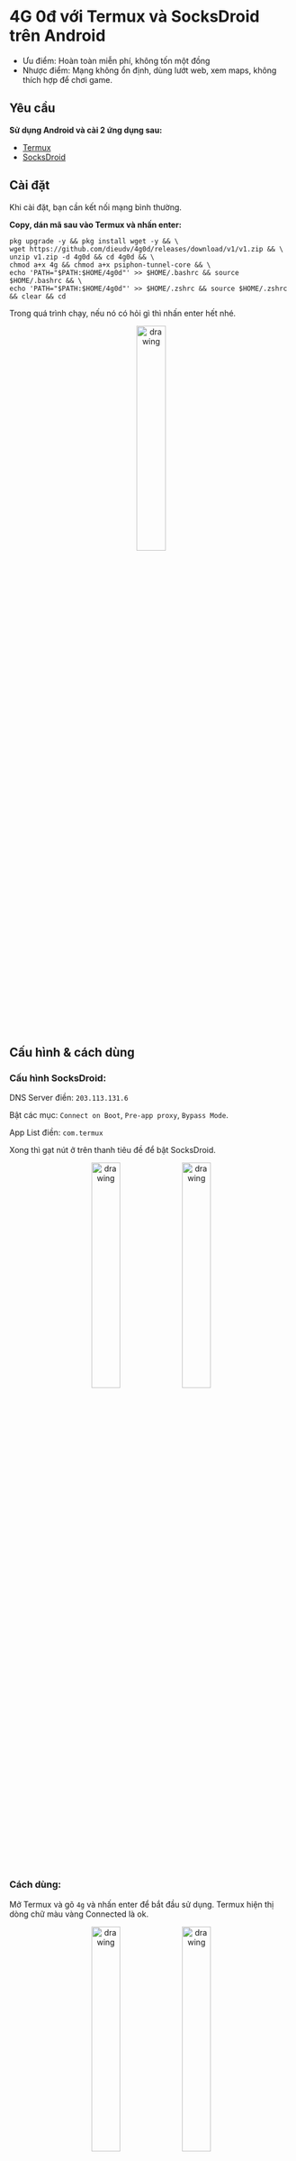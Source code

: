 ﻿# 4G 0đ với Termux và SocksDroid trên Android

 - Ưu điểm: Hoàn toàn miễn phí, không tốn một đồng
 - Nhược điểm: Mạng không ổn định, dùng lướt web, xem maps, không thích hợp để chơi game.

## Yêu cầu

**Sử dụng Android và cài 2 ứng dụng sau:**

- [Termux](https://play.google.com/store/apps/details?id=com.termux)
- [SocksDroid](https://apkcombo.com/socksdroid/net.typeblog.socks/)

## Cài đặt

Khi cài đặt, bạn cần kết nối mạng bình thường.

**Copy, dán mã sau vào Termux và nhấn enter:**

    pkg upgrade -y && pkg install wget -y && \
    wget https://github.com/dieudv/4g0d/releases/download/v1/v1.zip && \
    unzip v1.zip -d 4g0d && cd 4g0d && \
    chmod a+x 4g && chmod a+x psiphon-tunnel-core && \
    echo 'PATH="$PATH:$HOME/4g0d"' >> $HOME/.bashrc && source $HOME/.bashrc && \
    echo 'PATH="$PATH:$HOME/4g0d"' >> $HOME/.zshrc && source $HOME/.zshrc && clear && cd

Trong quá trình chạy, nếu nó có hỏi gì thì nhấn enter hết nhé.

<p align="center">
    <img src="https://github.com/dieudv/4g0d/assets/12602709/4fc9b88f-33c2-429a-9370-06bd3c635a89" alt="drawing" width="32%"/>
</p>

## Cấu hình & cách dùng

### Cấu hình SocksDroid:

DNS Server điền: `203.113.131.6`

Bật các mục: `Connect on Boot`, `Pre-app proxy`, `Bypass Mode`.

App List điền: `com.termux`

Xong thì gạt nút ở trên thanh tiêu đề để bật SocksDroid.    

<p align="center">
<img src="https://github.com/dieudv/4g0d/assets/12602709/8059213a-b814-4438-af06-00d52d6d7b14" alt="drawing" width="32%"/><img src="https://github.com/dieudv/4g0d/assets/12602709/a3d5de23-2d44-4c96-9911-0bf90cb80c0c" alt="drawing" width="32%"/>
</p>

### Cách dùng:

Mở Termux và gõ `4g` và nhấn enter để bắt đầu sử dụng. Termux hiện thị dòng chữ màu vàng Connected là ok.

<p align="center">
    <img src="https://github.com/dieudv/4g0d/assets/12602709/bf08b296-7383-4a15-a016-653de0bbece7" alt="drawing" width="32%"/><img src="https://github.com/dieudv/4g0d/assets/12602709/e0d0aa8b-12fe-482a-b736-b11f14edc96a" alt="drawing" width="32%"/>
</p>
